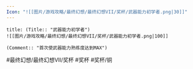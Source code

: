 ```yaml
---
Icon: "![[图片/游戏攻略/最终幻想/最终幻想VII/奖杯/武器能力初学者.png|30]]"
---
```

```ad-common-bronze-trophy
title: (Title:: "武器能力初学者")
![[图片/游戏攻略/最终幻想/最终幻想VII/奖杯/武器能力初学者.png|100]]

(Comment:: "首次使武器能力熟练度达到MAX")
```

#最终幻想/最终幻想VII/奖杯 #奖杯 #奖杯/铜
